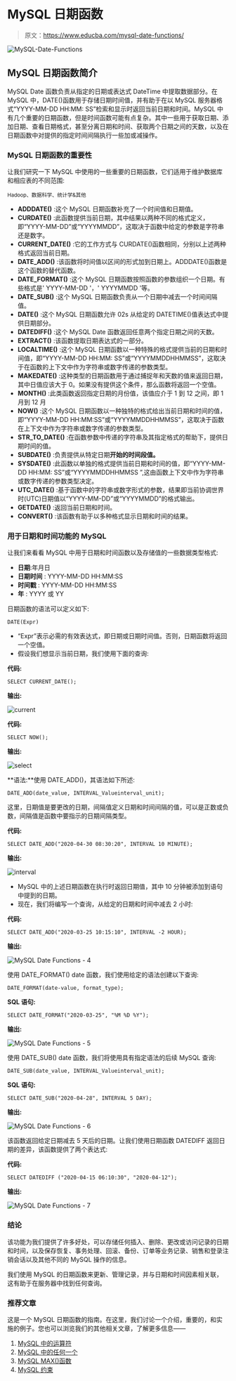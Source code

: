 # MySQL 日期函数

> 原文：<https://www.educba.com/mysql-date-functions/>

![MySQL-Date-Functions](img/d9e1ba9af10a8f17772fd6d7064cc694.png)



## MySQL 日期函数简介

MySQL Date 函数负责从指定的日期或表达式 DateTime 中提取数据部分。在 MySQL 中，DATE()函数用于存储日期时间值，并有助于在以 MySQL 服务器格式“YYYY-MM-DD HH:MM: SS”检索和显示时返回当前日期和时间。MySQL 中有几个重要的日期函数，但是时间函数可能有点复杂。其中一些用于获取日期、添加日期、查看日期格式，甚至分离日期和时间、获取两个日期之间的天数，以及在日期函数中对提供的指定时间间隔执行一些加或减操作。

### MySQL 日期函数的重要性

让我们研究一下 MySQL 中使用的一些重要的日期函数，它们适用于维护数据库和相应表的不同范围:

<small>Hadoop、数据科学、统计学&其他</small>

*   **ADDDATE()** :这个 MySQL 日期函数补充了一个时间值和日期值。
*   **CURDATE()** :此函数提供当前日期，其中结果以两种不同的格式定义，即“YYYY-MM-DD”或“YYYYMMDD”，这取决于函数中给定的参数是字符串还是数字。
*   **CURRENT_DATE()** :它的工作方式与 CURDATE()函数相同，分别以上述两种格式返回当前日期。
*   **DATE_ADD()** :该函数将时间值以区间的形式加到日期上。ADDDATE()函数是这个函数的替代函数。
*   **DATE_FORMAT()** :这个 MySQL 日期函数按照函数的参数组织一个日期。有些格式是' YYYY-MM-DD '，' YYYYMMDD '等。
*   **DATE_SUB()** :这个 MySQL 日期函数负责从一个日期中减去一个时间间隔值。
*   **DATE()** :这个 MySQL 日期函数允许 02s 从给定的 DATETIME()值表达式中提供日期部分。
*   **DATEDIFF()** :这个 MySQL Date 函数返回任意两个指定日期之间的天数。
*   **EXTRACT()** :该函数提取日期表达式的一部分。
*   **LOCALTIME()** :这个 MySQL 日期函数以一种特殊的格式提供当前的日期和时间值，即“YYYY-MM-DD HH:MM: SS”或“YYYYMMDDHHMMSS”，这取决于在函数的上下文中作为字符串或数字传递的参数类型。
*   **MAKEDATE()** :这种类型的日期函数用于通过捕捉年和天数的值来返回日期，其中日值应该大于 0。如果没有提供这个条件，那么函数将返回一个空值。
*   **MONTH()** :此类函数返回指定日期的月份值，该值应介于 1 到 12 之间，即 1 月到 12 月
*   **NOW()** :这个 MySQL 日期函数以一种独特的格式给出当前日期和时间的值，即“YYYY-MM-DD HH:MM:SS”或“YYYYMMDDHHMMSS”，这取决于函数在上下文中作为字符串或数字传递的参数类型。
*   **STR_TO_DATE()** :在函数参数中传递的字符串及其指定格式的帮助下，提供日期时间的值。
*   **SUBDATE()** :负责提供从特定日期**开始的时间段值。**
*   **SYSDATE()** :此函数以单独的格式提供当前日期和时间的值，即“YYYY-MM-DD HH:MM: SS”或“YYYYMMDDHHMMSS ”,这由函数上下文中作为字符串或数字传递的参数类型决定。
*   **UTC_DATE()** :基于函数中的字符串或数字形式的参数，结果即当前协调世界时(UTC)日期值以“YYYY-MM-DD”或“YYYYMMDD”的格式输出。
*   **GETDATE()** :返回当前日期和时间。
*   **CONVERT()** :该函数有助于以多种格式显示日期和时间的结果。

### 用于日期和时间功能的 MySQL

让我们来看看 MySQL 中用于日期和时间函数以及存储值的一些数据类型格式:

*   **日期**:年月日
*   **日期时间** : YYYY-MM-DD HH:MM:SS
*   **时间戳** : YYYY-MM-DD HH:MM:SS
*   **年** : YYYY 或 YY

日期函数的语法可以定义如下:

`DATE(Expr)`

*   “Expr”表示必需的有效表达式，即日期或日期时间值。否则，日期函数将返回一个空值。
*   假设我们想显示当前日期，我们使用下面的查询:

**代码:**

`SELECT CURRENT_DATE();`

**输出:**

![current](img/44fd6ee60d3ba9ab52798dd9fbcc0c03.png)



**代码:**

`SELECT NOW();`

**输出:**

![select](img/cd2bfecfa1d627704723ca69157c0dd1.png)



**语法:**使用 DATE_ADD()，其语法如下所述:

`DATE_ADD(date_value, INTERVAL_Valueinterval_unit);`

这里，日期值是要更改的日期，间隔值定义日期和时间间隔的值，可以是正数或负数，间隔值是函数中要指示的日期间隔类型。

**代码:**

`SELECT DATE_ADD("2020-04-30 08:30:20", INTERVAL 10 MINUTE);`

**输出:**

![interval](img/9897d02e51e98eba5a835e61a3a0a916.png)



*   MySQL 中的上述日期函数在执行时返回日期值，其中 10 分钟被添加到语句中提到的日期。
*   现在，我们将编写一个查询，从给定的日期和时间中减去 2 小时:

**代码:**

`SELECT DATE_ADD("2020-03-25 10:15:10", INTERVAL -2 HOUR);`

**输出:**

![MySQL Date Functions - 4](img/58d7743a27d3045cfc60cf58e6b0e0ad.png)



使用 DATE_FORMAT() date 函数，我们使用给定的语法创建以下查询:

`DATE_FORMAT(date-value, format_type);`

**SQL 语句:**

`SELECT DATE_FORMAT("2020-03-25", "%M %D %Y");`

**输出:**

![MySQL Date Functions - 5](img/5bc5dbc781840fccd7d46e593e45a6b4.png)



使用 DATE_SUB() date 函数，我们将使用具有指定语法的后续 MySQL 查询:

`DATE_SUB(date_value, INTERVAL_Valueinterval_unit);`

**SQL 语句:**

`SELECT DATE_SUB("2020-04-28", INTERVAL 5 DAY);`

**输出:**

![MySQL Date Functions - 6](img/ce43348c66e205b906f05bfcb5f24c54.png)



该函数返回给定日期减去 5 天后的日期。让我们使用日期函数 DATEDIFF 返回日期的差异，该函数提供了两个表达式:

**代码:**

`SELECT DATEDIFF ("2020-04-15 06:10:30", "2020-04-12");`

**输出:**

![MySQL Date Functions - 7](img/ac4aae5df3fdb9677eeaa56ffefa58c9.png)



### 结论

该功能为我们提供了许多好处，可以存储任何插入、删除、更改或访问记录的日期和时间，以及保存恢复、事务处理、回滚、备份、订单等业务记录、销售和登录注销会话以及其他不同的 MySQL 操作的信息。

我们使用 MySQL 的日期函数来更新、管理记录，并与日期和时间因素相关联，这有助于在服务器中找到任何查询。

### 推荐文章

这是一个 MySQL 日期函数的指南。在这里，我们讨论一个介绍，重要的，和实施的例子。您也可以浏览我们的其他相关文章，了解更多信息——

1.  [MySQL 中的运算符](https://www.educba.com/mysql-in-operator/)
2.  [MySQL 中的任何一个](https://www.educba.com/any-in-mysql/)
3.  [MySQL MAX()函数](https://www.educba.com/mysql-max-function/)
4.  [MySQL 约束](https://www.educba.com/mysql-constraints/)





